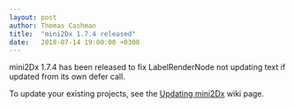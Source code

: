 ```yaml
---
layout: post
author: Thomas Cashman
title:  "mini2Dx 1.7.4 released"
date:   2018-07-14 19:00:00 +0300
---
```


mini2Dx 1.7.4 has been released to fix LabelRenderNode not updating text if updated from its own defer call.

To update your existing projects, see the [Updating mini2Dx](https://github.com/mini2Dx/mini2Dx/wiki/Updating-mini2Dx) wiki page.